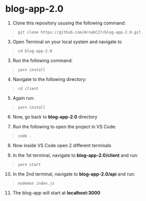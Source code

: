 # blog-app-2.0

1.  Clone this repository ususing the following command:

> `git clone https://github.com/ArnabC27/blog-app-2.0.git`

3. Open Terminal on your local system and navigate to 

> `cd blog-app-2.0`

3. Run the following command:

> `yarn install`

4. Navigate to the following directory:

> `cd client`

5. Again run:

> `yarn install`

6. Now, go back to **blog-app-2.0** directory

7. Run the following to open the project in VS Code:

> `code .`

8. Now inside VS Code open 2 different terminals

9. In the 1st terminal, navigate to **blog-app-2.0/client** and run:

> `yarn start`

10. In the 2nd terminal, navigate to **blog-app-2.0/api** and run:

> `nodemon index.js`

11. The blog-app will start at **localhost:3000**
